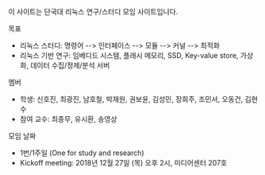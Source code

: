 이 사이트는 단국대 리눅스 연구/스터디 모임 사이트입니다.

목표
- 리눅스 스터디: 명령어 --> 인터페이스 --> 모듈 --> 커널 --> 최적화
- 리눅스 기반 연구: 임베디드 시스템, 플래시 메모리, SSD, Key-value store, 가상화, 데이터 수집/정제/분석 서버

멤버
- 학생: 신호진, 최광진, 남호철, 박재원, 권보윤, 김성민, 장희주, 조민서, 오동건, 김현수
- 참여 교수: 최종무, 유시환, 송영상

모임 날짜
- 1번/1주일 (One for study and research)
- Kickoff meeting: 2018년 12월 27일 (목) 오후 2시, 미디어센터 207호  
